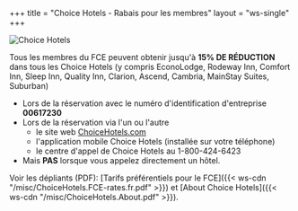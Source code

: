 +++
title = "Choice Hotels - Rabais pour les membres"
layout = "ws-single"
+++

![Choice Hotels](/img/choice-hotels.logo.260x66.gif)

Tous les membres du FCE peuvent obtenir jusqu'à **15% DE RÉDUCTION** dans tous les Choice Hotels
(y compris EconoLodge, Rodeway Inn, Comfort Inn, Sleep Inn, Quality Inn, Clarion,
Ascend, Cambria, MainStay Suites, Suburban)

* Lors de la réservation avec le numéro d'identification d'entreprise **00617230**
* Lors de la réservation via l'un ou l'autre
  * le site web [ChoiceHotels.com](https://www.choicehotels.com/fr-ca/?clientid=00617230)
  * l'application mobile Choice Hotels (installée sur votre téléphone)
  * le centre d'appel de Choice Hotels au 1-800-424-6423
* Mais **PAS** lorsque vous appelez directement un hôtel.

Voir les dépliants (PDF):
[Tarifs préférentiels pour le FCE]({{< ws-cdn "/misc/ChoiceHotels.FCE-rates.fr.pdf" >}})
et [About Choice Hotels]({{< ws-cdn "/misc/ChoiceHotels.About.pdf" >}}).

